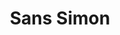 ---
ee_id: '40'
site: '1'
type: '2'
url: 2004-014-sans-simon
title: Sans Simon
year: '2004'
display_year: '2004'
medium: Performance for Simon and Garfunkel video, projector, and performer
dims:
pitch: 'Simon and Garfunkel minus Simon. '
ps:
live_url:
related:
youtube: https://www.youtube.com/watch?v=Jol8UGT_ng4
related_code:
imgs: sans-simon-2004-014-performanceview-columbia-database-HM.jpg
subheading: " (Performance) "
download:
add_credit:
commission:
layout: things-i-made
---
